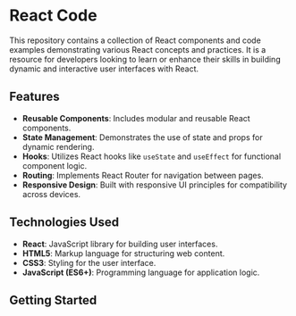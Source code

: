 # React Code

This repository contains a collection of React components and code examples demonstrating various React concepts and practices. It is a resource for developers looking to learn or enhance their skills in building dynamic and interactive user interfaces with React.

## Features

- **Reusable Components**: Includes modular and reusable React components.
- **State Management**: Demonstrates the use of state and props for dynamic rendering.
- **Hooks**: Utilizes React hooks like `useState` and `useEffect` for functional component logic.
- **Routing**: Implements React Router for navigation between pages.
- **Responsive Design**: Built with responsive UI principles for compatibility across devices.

## Technologies Used

- **React**: JavaScript library for building user interfaces.
- **HTML5**: Markup language for structuring web content.
- **CSS3**: Styling for the user interface.
- **JavaScript (ES6+)**: Programming language for application logic.

## Getting Started

